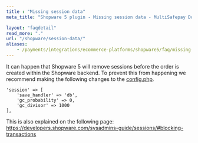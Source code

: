 ```yaml
---
title : "Missing session data"
meta_title: "Shopware 5 plugin - Missing session data - MultiSafepay Docs"

layout: "faqdetail"
read_more: "."
url: "/shopware/session-data/"
aliases:
    - /payments/integrations/ecommerce-platforms/shopware5/faq/missing-session-data/
---
```


It can happen that Shopware 5 will remove sessions before the order is created within the Shopware backend.
To prevent this from happening we recommend making the following changes to the [config.php](https://developers.shopware.com/developers-guide/shopware-config/).

```
'session' => [
    'save_handler' => 'db',
    'gc_probability' => 0,
    'gc_divisor' => 1000
],
```

This is also explained on the following page:
https://developers.shopware.com/sysadmins-guide/sessions/#blocking-transactions
